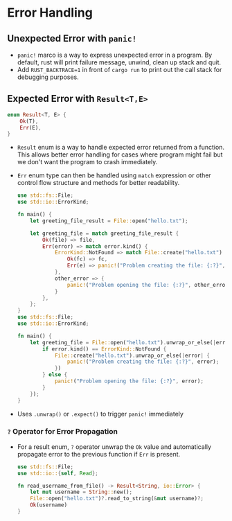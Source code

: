 # Error Handling

## Unexpected Error with `panic!`

- `panic!` marco is a way to express unexpected error in a program. By default, rust will print failure message, unwind, clean up stack and quit.
- Add `RUST_BACKTRACE=1` in front of `cargo run` to print out the call stack for debugging purposes.

## Expected Error with `Result<T,E>`

```rust
enum Result<T, E> {
    Ok(T),
    Err(E),
}
```

- `Result` enum is a way to handle expected error returned from a function. This allows better error handling for cases where program might fail but we don't want the program to crash immediately.
- `Err` enum type can then be handled using `match` expression or other control flow structure and methods for better readability.

    ```rust
    use std::fs::File;
    use std::io::ErrorKind;
    
    fn main() {
        let greeting_file_result = File::open("hello.txt");
    
        let greeting_file = match greeting_file_result {
            Ok(file) => file,
            Err(error) => match error.kind() {
                ErrorKind::NotFound => match File::create("hello.txt") {
                    Ok(fc) => fc,
                    Err(e) => panic!("Problem creating the file: {:?}", e),
                },
                other_error => {
                    panic!("Problem opening the file: {:?}", other_error);
                }
            },
        };
    }
    use std::fs::File;
    use std::io::ErrorKind;
    
    fn main() {
        let greeting_file = File::open("hello.txt").unwrap_or_else(|error| {
            if error.kind() == ErrorKind::NotFound {
                File::create("hello.txt").unwrap_or_else(|error| {
                    panic!("Problem creating the file: {:?}", error);
                })
            } else {
                panic!("Problem opening the file: {:?}", error);
            }
        });
    }
    ```
- Uses `.unwrap()` or `.expect()` to trigger `panic!` immediately

### `?` Operator for Error Propagation

- For a result enum, `?` operator unwrap the `Ok` value and automatically propagate error to the previous function if `Err` is present.
    ```rust
    use std::fs::File;
    use std::io::{self, Read};
    
    fn read_username_from_file() -> Result<String, io::Error> {
        let mut username = String::new();
        File::open("hello.txt")?.read_to_string(&mut username)?;
        Ok(username)
    }
    ```

